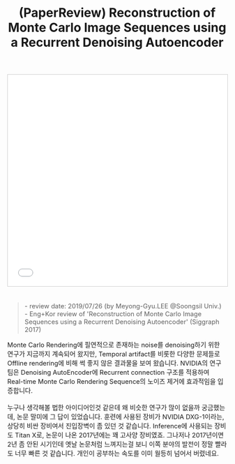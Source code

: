 ﻿---
title: "(PaperReview) Reconstruction of Monte Carlo Image Sequences using a Recurrent Denoising Autoencoder"
tags: 
  - Deep Learning
  - Computer Graphics
  - Computer Vision
  - RealTime Rendering
  - RCNN
  - AutoEncoder
  - Denoising
categories:
  - PaperReview
toc: false
author_profile: false
comments: 
  provider: "disqus"
  disqus:
    shortname: "https-brstar96-github-io"
use_math: true
header:
  teaser: /assets/Images/paper-review-reconstruction-of-monte-carlo-image-sequences-using-a-recurrent-denoising-autoencoder-1-638.jpg
---
<center>
<iframe src="//www.slideshare.net/slideshow/embed_code/key/89I0NjlftGP96j" width="595" height="485" frameborder="0" marginwidth="0" marginheight="0" scrolling="no" style="border:1px solid #CCC; border-width:1px; margin-bottom:5px; max-width: 100%;" allowfullscreen> </iframe>
</center><br>

<Blockquote><span style="font-size:11pt">- review date: 2019/07/26 (by Meyong-Gyu.LEE @Soongsil Univ.)<br>- Eng+Kor review of 'Reconstruction of Monte Carlo Image Sequences using a Recurrent Denoising Autoencoder' (Siggraph 2017)</span></Blockquote>

<span style="font-size:11pt">
Monte Carlo Rendering에 필연적으로 존재하는 noise를 denoising하기 위한 연구가 지금까지 계속되어 왔지만, Temporal artifact를 비롯한 다양한 문제들로 Offline rendering에 비해 썩 좋지 않은 결과물을 보여 왔습니다. NVIDIA의 연구팀은 Denoising AutoEncoder에 Recurrent connection 구조를 적용하여 Real-time Monte Carlo Rendering Sequence의 노이즈 제거에 효과적임을 입증합니다.<br><br>
누구나 생각해볼 법한 아이디어인것 같은데 왜 비슷한 연구가 많이 없을까 궁금했는데, 논문 말미에 그 답이 있었습니다. 훈련에 사용된 장비가 NVIDIA DXG-1이라는, 상당히 비싼 장비여서 진입장벽이 좀 있던 것 같습니다. Inference에 사용되는 장비도 Titan X로, 논문이 나온 2017년에는 꽤 고사양 장비였죠. 그나저나 2017년이면 2년 좀 안된 시기인데 옛날 논문처럼 느껴지는걸 보니 이쪽 분야의 발전이 정말 빨라도 너무 빠른 것 같습니다. 개인이 공부하는 속도를 이미 월등히 넘어서 버렸네요. <br>
</span>